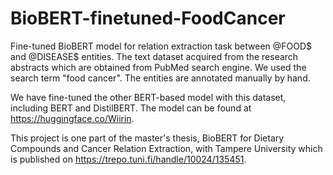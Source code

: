 # BioBERT-finetuned-FoodCancer

Fine-tuned BioBERT model for relation extraction task between @FOOD$ and @DISEASE$ entities. The text dataset acquired from the research abstracts which are obtained from PubMed search engine. We used the search term "food cancer". The entities are annotated manually by hand.

We have fine-tuned the other BERT-based model with this dataset, including BERT and DistilBERT. The model can be found at https://huggingface.co/Wiirin.

This project is one part of the master's thesis, BioBERT for Dietary Compounds and Cancer Relation Extraction, with Tampere University which is published on https://trepo.tuni.fi/handle/10024/135451. 
